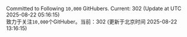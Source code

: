 Committed to Following `10,000` GitHubers. Current: <!-- FOLLOWING_COUNT -->302<!-- FOLLOWING_COUNT --> (Update at UTC <!-- LAST_UPDATED -->2025-08-22 05:16:15<!-- LAST_UPDATED -->)<br>
致力于关注`10,000`个GitHuber。当前：<!-- FOLLOWING_COUNT -->302<!-- FOLLOWING_COUNT --> (更新于北京时间 <!-- LAST_UPDATED_CST -->2025-08-22 13:16:15<!-- LAST_UPDATED_CST -->)
